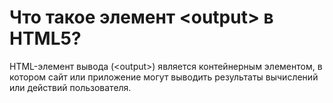 # Что такое элемент &lt;output&gt; в HTML5?

HTML-элемент вывода (&lt;output&gt;) является контейнерным элементом, в котором сайт или приложение могут выводить результаты вычислений или действий пользователя.
